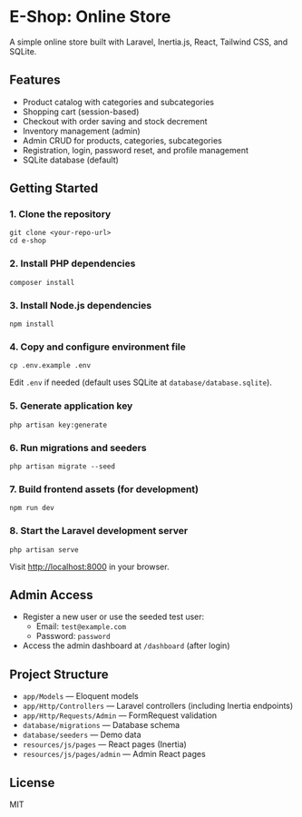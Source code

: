 # E-Shop: Online Store

A simple online store built with Laravel, Inertia.js, React, Tailwind CSS, and SQLite.

## Features

- Product catalog with categories and subcategories
- Shopping cart (session-based)
- Checkout with order saving and stock decrement
- Inventory management (admin)
- Admin CRUD for products, categories, subcategories
- Registration, login, password reset, and profile management
- SQLite database (default)

## Getting Started

### 1. Clone the repository

```
git clone <your-repo-url>
cd e-shop
```

### 2. Install PHP dependencies

```
composer install
```

### 3. Install Node.js dependencies

```
npm install
```

### 4. Copy and configure environment file

```
cp .env.example .env
```

Edit `.env` if needed (default uses SQLite at `database/database.sqlite`).

### 5. Generate application key

```
php artisan key:generate
```

### 6. Run migrations and seeders

```
php artisan migrate --seed
```

### 7. Build frontend assets (for development)

```
npm run dev
```

### 8. Start the Laravel development server

```
php artisan serve
```

Visit [http://localhost:8000](http://localhost:8000) in your browser.

## Admin Access

- Register a new user or use the seeded test user:
    - Email: `test@example.com`
    - Password: `password`
- Access the admin dashboard at `/dashboard` (after login)

## Project Structure

- `app/Models` — Eloquent models
- `app/Http/Controllers` — Laravel controllers (including Inertia endpoints)
- `app/Http/Requests/Admin` — FormRequest validation
- `database/migrations` — Database schema
- `database/seeders` — Demo data
- `resources/js/pages` — React pages (Inertia)
- `resources/js/pages/admin` — Admin React pages

## License

MIT
